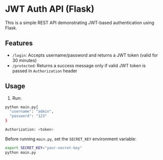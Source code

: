 # JWT Auth API (Flask)

This is a simple REST API demonstrating JWT-based authentication using Flask.

## Features

- `/login`: Accepts username/password and returns a JWT token (valid for 30 minutes)
- `/protected`: Returns a success message only if valid JWT token is passed in `Authorization` header

## Usage

1. Run:
```bash
python main.py{
  "username": "admin",
  "password": "123"
}

Authorization: <token>
```

Before running `main.py`, set the `SECRET_KEY` environment variable:

```bash
export SECRET_KEY="your-secret-key"
python main.py
```
